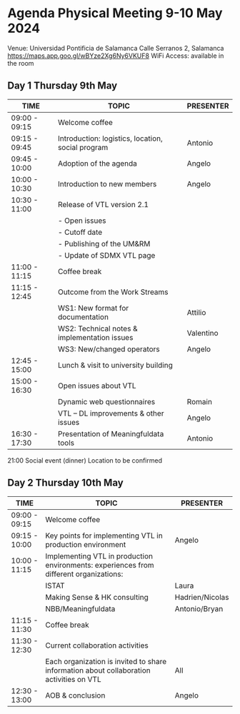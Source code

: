 # Agenda Physical Meeting 9-10 May 2024
Venue: Universidad Pontificia de Salamanca
Calle Serranos 2, Salamanca
https://maps.app.goo.gl/wBYze2Xg6Ny6VKUF8
WiFi Access: available in the room


## Day 1 Thursday 9th  May
|TIME|TOPIC|PRESENTER
|----|-----|------|
|09:00 - 09:15|Welcome coffee|	
|09:15 - 09:45|Introduction: logistics, location, social program|Antonio
|09:45 - 10:00|Adoption of the agenda|Angelo
|10:00 - 10:30|Introduction to new members|Angelo
|10:30 - 11:00|Release of VTL version 2.1|
||- Open issues|
||- Cutoff date|
||- Publishing of the UM&RM|
||- Update of SDMX VTL page|
|11:00 - 11:15|Coffee break||	
|11:15 - 12:45|Outcome from the Work Streams 	
||WS1: New format for documentation|Attilio
||WS2: Technical notes & implementation issues|Valentino
||WS3: New/changed operators|Angelo
|12:45 - 15:00|Lunch & visit to university building|	
|15:00 - 16:30|Open issues about VTL	
||Dynamic web questionnaires|Romain
||VTL – DL improvements & other issues|Angelo
|16:30 - 17:30|Presentation of Meaningfuldata tools|Antonio

21:00		Social event (dinner) Location to be confirmed 

## Day 2 Thursday 10th  May
|TIME|TOPIC|PRESENTER
|----|-----|------|
|09:00 - 09:15|Welcome coffee|	
|09:15 - 10:00|Key points for implementing VTL in production environment|Angelo
|10:00 - 11:15|Implementing VTL in production environments: experiences from different organizations:|	
||ISTAT|Laura
||Making Sense & HK consulting|Hadrien/Nicolas
||NBB/Meaningfuldata|Antonio/Bryan
|11:15 - 11:30|Coffee break|	
|11:30 - 12:30|Current collaboration activities|
||Each organization is invited to share information about collaboration activities on VTL|All
|12:30 - 13:00|AOB & conclusion|Angelo
